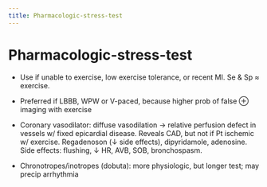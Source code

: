 ```yaml
---
title: Pharmacologic-stress-test
---
```

# Pharmacologic-stress-test


* Use if unable to exercise, low exercise tolerance, or recent MI. Se & Sp ≈ exercise.

* Preferred if LBBB, WPW or V-paced, because higher prob of false ⊕ imaging with exercise

* Coronary vasodilator: diffuse vasodilation → relative perfusion defect in vessels w/ fixed epicardial disease. Reveals CAD, but not if Pt ischemic w/ exercise. Regadenoson (↓ side effects), dipyridamole, adenosine. Side effects: flushing, ↓ HR, AVB, SOB, bronchospasm.

* Chronotropes/inotropes (dobuta): more physiologic, but longer test; may precip arrhythmia
